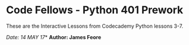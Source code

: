 # Code Fellows - Python 401 Prework
These are the Interactive Lessons from Codecademy Python lessons 3-7.

*Date: 14 MAY 17**
**Author: James Feore**
